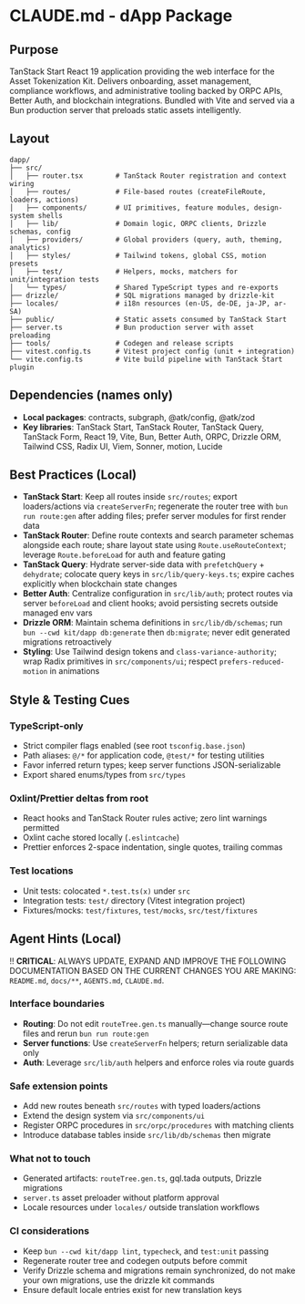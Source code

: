 # CLAUDE.md - dApp Package

## Purpose

TanStack Start React 19 application providing the web interface for the Asset
Tokenization Kit. Delivers onboarding, asset management, compliance workflows,
and administrative tooling backed by ORPC APIs, Better Auth, and blockchain
integrations. Bundled with Vite and served via a Bun production server that
preloads static assets intelligently.

## Layout

```
dapp/
├── src/
│   ├── router.tsx        # TanStack Router registration and context wiring
│   ├── routes/           # File-based routes (createFileRoute, loaders, actions)
│   ├── components/       # UI primitives, feature modules, design-system shells
│   ├── lib/              # Domain logic, ORPC clients, Drizzle schemas, config
│   ├── providers/        # Global providers (query, auth, theming, analytics)
│   ├── styles/           # Tailwind tokens, global CSS, motion presets
│   ├── test/             # Helpers, mocks, matchers for unit/integration tests
│   └── types/            # Shared TypeScript types and re-exports
├── drizzle/              # SQL migrations managed by drizzle-kit
├── locales/              # i18n resources (en-US, de-DE, ja-JP, ar-SA)
├── public/               # Static assets consumed by TanStack Start
├── server.ts             # Bun production server with asset preloading
├── tools/                # Codegen and release scripts
├── vitest.config.ts      # Vitest project config (unit + integration)
└── vite.config.ts        # Vite build pipeline with TanStack Start plugin
```

## Dependencies (names only)

- **Local packages**: contracts, subgraph, @atk/config, @atk/zod
- **Key libraries**: TanStack Start, TanStack Router, TanStack Query, TanStack
  Form, React 19, Vite, Bun, Better Auth, ORPC, Drizzle ORM, Tailwind CSS, Radix
  UI, Viem, Sonner, motion, Lucide

## Best Practices (Local)

<!-- BEGIN AUTO -->

- **TanStack Start**: Keep all routes inside `src/routes`; export
  loaders/actions via `createServerFn`; regenerate the router tree with
  `bun run route:gen` after adding files; prefer server modules for first render
  data
- **TanStack Router**: Define route contexts and search parameter schemas
  alongside each route; share layout state using `Route.useRouteContext`;
  leverage `Route.beforeLoad` for auth and feature gating
- **TanStack Query**: Hydrate server-side data with `prefetchQuery` +
  `dehydrate`; colocate query keys in `src/lib/query-keys.ts`; expire caches
  explicitly when blockchain state changes
- **Better Auth**: Centralize configuration in `src/lib/auth`; protect routes
  via server `beforeLoad` and client hooks; avoid persisting secrets outside
  managed env vars
- **Drizzle ORM**: Maintain schema definitions in `src/lib/db/schemas`; run
  `bun --cwd kit/dapp db:generate` then `db:migrate`; never edit generated
  migrations retroactively
- **Styling**: Use Tailwind design tokens and `class-variance-authority`; wrap
Radix primitives in `src/components/ui`; respect `prefers-reduced-motion` in
animations
<!-- END AUTO -->

## Style & Testing Cues

### TypeScript-only

- Strict compiler flags enabled (see root `tsconfig.base.json`)
- Path aliases: `@/*` for application code, `@test/*` for testing utilities
- Favor inferred return types; keep server functions JSON-serializable
- Export shared enums/types from `src/types`

### Oxlint/Prettier deltas from root

- React hooks and TanStack Router rules active; zero lint warnings permitted
- Oxlint cache stored locally (`.eslintcache`)
- Prettier enforces 2-space indentation, single quotes, trailing commas

### Test locations

- Unit tests: colocated `*.test.ts(x)` under `src`
- Integration tests: `test/` directory (Vitest integration project)
- Fixtures/mocks: `test/fixtures`, `test/mocks`, `src/test/fixtures`

## Agent Hints (Local)

!! **CRITICAL**: ALWAYS UPDATE, EXPAND AND IMPROVE THE FOLLOWING DOCUMENTATION
BASED ON THE CURRENT CHANGES YOU ARE MAKING: `README.md`, `docs/**`,
`AGENTS.md`, `CLAUDE.md`.

### Interface boundaries

- **Routing**: Do not edit `routeTree.gen.ts` manually—change source route files
  and rerun `bun run route:gen`
- **Server functions**: Use `createServerFn` helpers; return serializable data
  only
- **Auth**: Leverage `src/lib/auth` helpers and enforce roles via route guards

### Safe extension points

- Add new routes beneath `src/routes` with typed loaders/actions
- Extend the design system via `src/components/ui`
- Register ORPC procedures in `src/orpc/procedures` with matching clients
- Introduce database tables inside `src/lib/db/schemas` then migrate

### What not to touch

- Generated artifacts: `routeTree.gen.ts`, gql.tada outputs, Drizzle migrations
- `server.ts` asset preloader without platform approval
- Locale resources under `locales/` outside translation workflows

### CI considerations

- Keep `bun --cwd kit/dapp lint`, `typecheck`, and `test:unit` passing
- Regenerate router tree and codegen outputs before commit
- Verify Drizzle schema and migrations remain synchronized, do not make your own
  migrations, use the drizzle kit commands
- Ensure default locale entries exist for new translation keys
